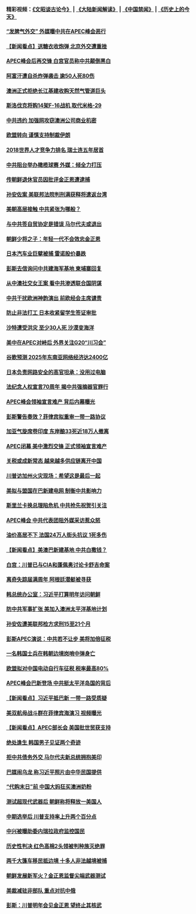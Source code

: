 #### 精彩视频：[《文昭谈古论今》](https://github.com/gfw-breaker/wenzhao/blob/master/README.md?t=11210031) | [《大陆新闻解读》](https://github.com/gfw-breaker/ntdtv-comedy/blob/master/README.md?t=11210031) | [《中国禁闻》](https://github.com/gfw-breaker/ntdtv-news/blob/master/README.md?t=11210031) | [《历史上的今天》](https://github.com/gfw-breaker/today-in-history/blob/master/README.md?t=11210031) 

#### [“发脾气外交” 外媒曝中共在APEC峰会恶行](../pages/nsc418/n10864632.md?t=11210031) 

#### [【新闻看点】送糖衣收炮弹 北京外交遭重挫](../pages/nsc418/n10864332.md?t=11210031) 

#### [APEC峰会后再交锋 白宫官员称中共颠倒黑白](../pages/nsc418/n10864695.md?t=11210031) 

#### [阿富汗遭自杀炸弹袭击 逾50人死80伤](../pages/nsc418/n10864399.md?t=11210031) 

#### [澳洲正式拒绝长江基建收购天然气管道巨头](../pages/nsc418/n10864350.md?t=11210031) 

#### [斯洛伐克将购14架F-16战机 取代米格-29](../pages/nsc418/n10864268.md?t=11210031) 

#### [中共违约 加强网攻窃澳洲公司商业机密](../pages/nsc418/n10863852.md?t=11210031) 

#### [欧盟转向 谨慎支持制裁伊朗](../pages/nsc418/n10863621.md?t=11210031) 

#### [2018世界人才竞争力排名 瑞士连五年居首](../pages/nsc418/n10863400.md?t=11210031) 

#### [中共阻台举办橄榄球赛 外媒：倾全力打压](../pages/nsc418/n10863407.md?t=11210031) 

#### [传朝鲜退休官员因批评金正恩遭逮捕](../pages/nsc418/n10863166.md?t=11210031) 

#### [孙安佐案 美联邦法院判刑满获释将遣返台湾](../pages/nsc418/n10863068.md?t=11210031) 

#### [美朝高层接触 中共紧张为哪般？](../pages/nsc418/n10862181.md?t=11210031) 

#### [与中共签自贸协定是错误 马尔代夫或退出](../pages/nsc418/n10862130.md?t=11210031) 

#### [朝鲜少将之子：年轻一代不会效忠金正恩](../pages/nsc418/n10862075.md?t=11210031) 

#### [日本汽车业巨擘被捕 雷诺股价暴跌](../pages/nsc418/n10861871.md?t=11210031) 

#### [彭斯去信询问中共建海军基地 柬埔寨回复](../pages/nsc418/n10861914.md?t=11210031) 

#### [从中澳社交女王案 看中共渗透联合国阴谋](../pages/nsc418/n10860190.md?t=11210031) 

#### [中共干扰欧洲神韵演出 前欧经会主席谴责](../pages/nsc418/n10860219.md?t=11210031) 

#### [防止非法打工 日本收紧留学生签证审批](../pages/nsc418/n10861479.md?t=11210031) 

#### [沙特遭受洪灾 至少30人死 沙漠变海洋](../pages/nsc418/n10861393.md?t=11210031) 

#### [美中在APEC对峙后 外界关注G20“川习会”](../pages/nsc418/n10861219.md?t=11210031) 

#### [谷歌预测 2025年东南亚网络经济达2400亿](../pages/nsc418/n10861052.md?t=11210031) 

#### [日本负责网路安全的高官坦承：没用过电脑](../pages/nsc418/n10860963.md?t=11210031) 

#### [法纪念人权宣言70周年 揭中共强摘器官罪行](../pages/nsc418/n10860106.md?t=11210031) 

#### [APEC峰会领袖宣言难产 背后内幕曝光](../pages/nsc418/n10860353.md?t=11210031) 

#### [彭斯警告奏效？菲律宾拟重审一带一路协议](../pages/nsc418/n10859795.md?t=11210031) 

#### [加亚气旋席卷印度 东岸酿33死近18万人撤离](../pages/nsc418/n10859863.md?t=11210031) 

#### [APEC闭幕 美中激烈交锋 正式领袖宣言难产](../pages/nsc418/n10859544.md?t=11210031) 

#### [关税或成新常态 越来越多供应链离开中国](../pages/nsc418/n10858991.md?t=11210031) 

#### [川普访加州火灾现场：希望这是最后一起](../pages/nsc418/n10859059.md?t=11210031) 

#### [美拟与盟国在巴新建电网 制衡中共影响力](../pages/nsc418/n10859057.md?t=11210031) 

#### [斯里兰卡换总理陷危机 中共抢先祝贺引关注](../pages/nsc418/n10858860.md?t=11210031) 

#### [APEC峰会 中共代表团阻外媒采访惹众怒](../pages/nsc418/n10858859.md?t=11210031) 

#### [油价高居不下 法国24万人街头抗议 1死多伤](../pages/nsc418/n10858743.md?t=11210031) 

#### [【新闻看点】美澳巴新建基地 中共白撒钱？](../pages/nsc418/n10858636.md?t=11210031) 

#### [白宫：川普已与CIA和蓬佩奥讨论卡舒吉命案](../pages/nsc418/n10858517.md?t=11210031) 

#### [离奇失踪届满周年 阿根廷潜艇被寻获](../pages/nsc418/n10858419.md?t=11210031) 

#### [韩总统办公室：习近平打算明年访问朝鲜](../pages/nsc418/n10858325.md?t=11210031) 

#### [防中共军事扩张 美加入澳洲太平洋基地计划](../pages/nsc418/n10858258.md?t=11210031) 

#### [孙安佐遭美联邦检方求刑15至21个月](../pages/nsc418/n10858140.md?t=11210031) 

#### [彭斯APEC演说：中共若不让步 美将加倍征税](../pages/nsc418/n10858071.md?t=11210031) 

#### [一名韩国士兵在韩朝边境岗哨中弹身亡](../pages/nsc418/n10857552.md?t=11210031) 

#### [欧盟拟对中国电动自行车征税 税率最高80%](../pages/nsc418/n10857311.md?t=11210031) 

#### [APEC峰会巴新登场 中共挺太平洋岛国的背后](../pages/nsc418/n10856908.md?t=11210031) 

#### [【新闻看点】习近平抵巴新 一带一路受质疑](../pages/nsc418/n10856905.md?t=11210031) 

#### [美双航母战斗群在菲律宾海演习 视频曝光](../pages/nsc418/n10857247.md?t=11210031) 

#### [【新闻看点】APEC部长会 美国批世贸获支持](../pages/nsc418/n10857086.md?t=11210031) 

#### [绝处逢生 韩国男子见证两个奇迹](../pages/nsc418/n10855894.md?t=11210031) 

#### [拒中共债务外交 马尔代夫新总统拥抱美印](../pages/nsc418/n10856998.md?t=11210031) 

#### [巴媒闹乌龙 称习近平照片由中华民国提供](../pages/nsc418/n10856762.md?t=11210031) 

#### [“代购末日”前 中国大妈狂买澳洲奶粉](../pages/nsc418/n10856381.md?t=11210031) 

#### [测试超现代武器后 朝鲜称将释放一美国人](../pages/nsc418/n10856668.md?t=11210031) 

#### [中期选举后 川普支持率上升两个百分点](../pages/nsc418/n10856692.md?t=11210031) 

#### [中兴被曝助委内瑞拉政府监控国民](../pages/nsc418/n10855844.md?t=11210031) 

#### [历史性判决 红色高棉2头领被判种族灭绝罪](../pages/nsc418/n10856223.md?t=11210031) 

#### [两千大篷车移民抵边境 十多人非法越境被捕](../pages/nsc418/n10855671.md?t=11210031) 

#### [朝鲜发展新军火？金正恩监督尖端武器测试](../pages/nsc418/n10855089.md?t=11210031) 

#### [美裁减驻非部队 重点对抗中俄](../pages/nsc418/n10854965.md?t=11210031) 

#### [彭斯：川普明年会见金正恩  望终止其核武](../pages/nsc418/n10854845.md?t=11210031) 


